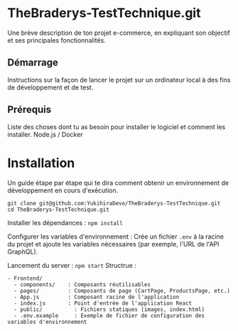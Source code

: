 # TheBraderys-TestTechnique.git
Une brève description de ton projet e-commerce, en expliquant son objectif et ses principales fonctionnalités.

## Démarrage
Instructions sur la façon de lancer le projet sur un ordinateur local à des fins de développement et de test.

## Prérequis
Liste des choses dont tu as besoin pour installer le logiciel et comment les installer.
Node.js / Docker

# Installation
Un guide étape par étape qui te dira comment obtenir un environnement de développement en cours d'exécution.

```Cloner le dépôt :
git clone git@github.com:YukihiraDeve/TheBraderys-TestTechnique.git
cd TheBraderys-TestTechnique.git
```

Installer les dépendances :
```npm install```

Configurer les variables d'environnement :
Crée un fichier ```.env``` à la racine du projet et ajoute les variables nécessaires (par exemple, l'URL de l'API GraphQL).

Lancement du server :
```npm start```
Structrue : 

```
- Frontend/
  - components/    : Composants réutilisables
  - pages/         : Composants de page (CartPage, ProductsPage, etc.)
  - App.js         : Composant racine de l'application
  - index.js       : Point d'entrée de l'application React
  - public/          : Fichiers statiques (images, index.html)
  - .env.example     : Exemple de fichier de configuration des variables d'environnement
```

